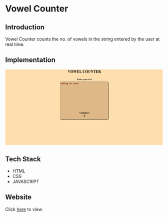 # Vowel Counter

## Introduction
Vowel Counter counts the no. of vowels in the string entered by the user at real time.

## Implementation
![VowelCounter](vowel.png)

## Tech Stack
* HTML
* CSS
* JAVASCRIPT

## Website
Click [here](https://vowelcounter-28fcc.web.app/) to view.
